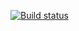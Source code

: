 [![Build status](https://ci.appveyor.com/api/projects/status/mcle6tg4cife4l76/branch/main?svg=true)](https://ci.appveyor.com/project/mustafeev/postmanecho/branch/main)